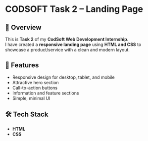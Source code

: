 # CODSOFT Task 2 – Landing Page

## 📌 Overview
This is **Task 2** of my **CodSoft Web Development Internship**.  
I have created a **responsive landing page** using **HTML and CSS** to showcase a product/service with a clean and modern layout.

## 🎯 Features
- Responsive design for desktop, tablet, and mobile
- Attractive hero section
- Call-to-action buttons
- Information and feature sections
- Simple, minimal UI

## 🛠️ Tech Stack
- **HTML**
- **CSS**


